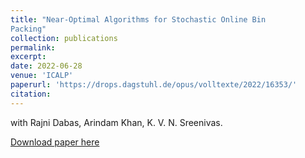 ```yaml
---
title: "Near-Optimal Algorithms for Stochastic Online Bin
Packing"
collection: publications
permalink: 
excerpt: 
date: 2022-06-28
venue: 'ICALP'
paperurl: 'https://drops.dagstuhl.de/opus/volltexte/2022/16353/'
citation:
---
```

with Rajni Dabas, Arindam Khan, K. V. N. Sreenivas.

[Download paper here](https://drops.dagstuhl.de/opus/volltexte/2022/16353/)

<!-- Recommended citation: Your Name, You. (2009). "Paper Title Number 1." <i>Journal 1</i>. 1(1). -->
